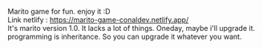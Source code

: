 Marito game for fun. enjoy it :D <br />
Link netlify : https://marito-game-conaldev.netlify.app/  <br />
It's marito version 1.0. It lacks a lot of things. Oneday, maybe i'll upgrade it.  <br />
programming is inheritance. So you can upgrade it whatever you want.  <br />
